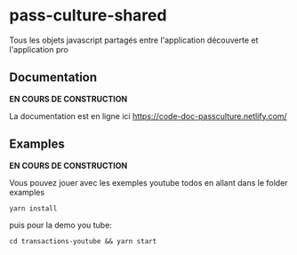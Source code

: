 # pass-culture-shared

Tous les objets javascript partagés entre l'application découverte et l'application pro

## Documentation

**EN COURS DE CONSTRUCTION**

La documentation est en ligne ici https://code-doc-passculture.netlify.com/

## Examples

**EN COURS DE CONSTRUCTION**

Vous pouvez jouer avec les exemples youtube todos en allant dans le folder examples

```
yarn install
```

puis pour la demo you tube:
```
cd transactions-youtube && yarn start
```
